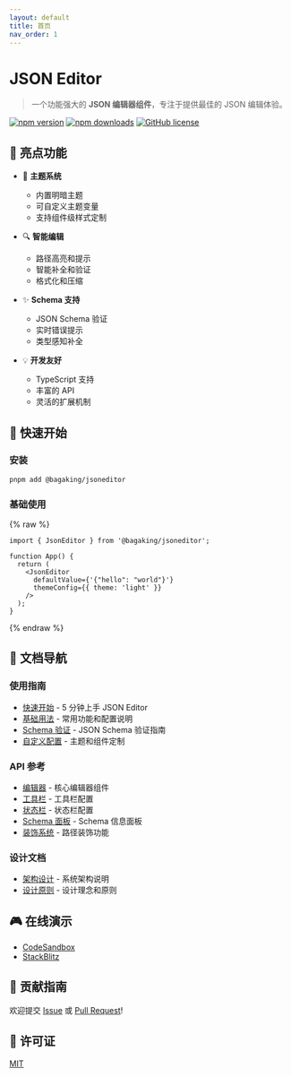 ```yaml
---
layout: default
title: 首页
nav_order: 1
---
```


# JSON Editor

> 一个功能强大的 **JSON 编辑器组件**，专注于提供最佳的 JSON 编辑体验。

[![npm version](https://img.shields.io/npm/v/@bagaking/jsoneditor.svg)](https://www.npmjs.com/package/@bagaking/jsoneditor)
[![npm downloads](https://img.shields.io/npm/dm/@bagaking/jsoneditor.svg)](https://www.npmjs.com/package/@bagaking/jsoneditor)
[![GitHub license](https://img.shields.io/github/license/bagaking/jsoneditor.svg)](https://github.com/bagaking/jsoneditor/blob/main/LICENSE)

## 🌟 亮点功能

- 🎨 **主题系统**
  - 内置明暗主题
  - 可自定义主题变量
  - 支持组件级样式定制
  
- 🔍 **智能编辑**
  - 路径高亮和提示
  - 智能补全和验证
  - 格式化和压缩
  
- ✨ **Schema 支持**
  - JSON Schema 验证
  - 实时错误提示
  - 类型感知补全
  
- 💡 **开发友好**
  - TypeScript 支持
  - 丰富的 API
  - 灵活的扩展机制

## 🚀 快速开始

### 安装

```bash
pnpm add @bagaking/jsoneditor
```

### 基础使用

{% raw %}
```tsx
import { JsonEditor } from '@bagaking/jsoneditor';

function App() {
  return (
    <JsonEditor
      defaultValue={'{"hello": "world"}'}
      themeConfig={{ theme: 'light' }}
    />
  );
}
```
{% endraw %}

## 📖 文档导航

### 使用指南
- [快速开始](./guide/getting-started.md) - 5 分钟上手 JSON Editor
- [基础用法](./guide/basic-usage.md) - 常用功能和配置说明
- [Schema 验证](./guide/schema-validation.md) - JSON Schema 验证指南
- [自定义配置](./guide/customization.md) - 主题和组件定制

### API 参考
- [编辑器](./api/editor.md) - 核心编辑器组件
- [工具栏](./api/toolbar.md) - 工具栏配置
- [状态栏](./api/statusbar.md) - 状态栏配置
- [Schema 面板](./api/schema-panel.md) - Schema 信息面板
- [装饰系统](./api/decoration.md) - 路径装饰功能

### 设计文档
- [架构设计](./design/architecture.md) - 系统架构说明
- [设计原则](./design/principles.md) - 设计理念和原则

## 🎮 在线演示

- [CodeSandbox](https://codesandbox.io/s/bagaking-jsoneditor-demo)
- [StackBlitz](https://stackblitz.com/edit/bagaking-jsoneditor-demo)

## 🤝 贡献指南

欢迎提交 [Issue](https://github.com/bagaking/jsoneditor/issues) 或 [Pull Request](https://github.com/bagaking/jsoneditor/pulls)!

## 📄 许可证

[MIT](https://github.com/bagaking/jsoneditor/blob/main/LICENSE) 